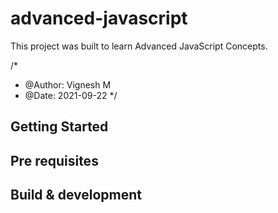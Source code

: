 # advanced-javascript

This project was built to learn Advanced JavaScript Concepts.

/*
* @Author: Vignesh M
* @Date:   2021-09-22
*/

## Getting Started

## Pre requisites

## Build & development
